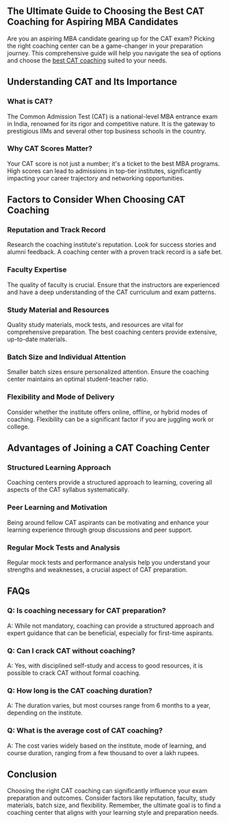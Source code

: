 <h2>The Ultimate Guide to Choosing the Best CAT Coaching for Aspiring MBA Candidates</h2>
        <p>Are you an aspiring MBA candidate gearing up for the CAT exam? Picking the right coaching center can be a game-changer in your preparation journey. This comprehensive guide will help you navigate the sea of options and choose the <a href="https://www.iquanta.in/">best CAT coaching</a> suited to your needs.</p>
        <h2>Understanding CAT and Its Importance</h2>
        <h3>What is CAT?</h3>
        <p>The Common Admission Test (CAT) is a national-level MBA entrance exam in India, renowned for its rigor and competitive nature. It is the gateway to prestigious IIMs and several other top business schools in the country.</p>
        <h3>Why CAT Scores Matter?</h3>
        <p>Your CAT score is not just a number; it's a ticket to the best MBA programs. High scores can lead to admissions in top-tier institutes, significantly impacting your career trajectory and networking opportunities.</p>
        <h2>Factors to Consider When Choosing CAT Coaching</h2>
        <h3>Reputation and Track Record</h3>
        <p>Research the coaching institute's reputation. Look for success stories and alumni feedback. A coaching center with a proven track record is a safe bet.</p>
        <h3>Faculty Expertise</h3>
        <p>The quality of faculty is crucial. Ensure that the instructors are experienced and have a deep understanding of the CAT curriculum and exam patterns.</p>
        <h3>Study Material and Resources</h3>
        <p>Quality study materials, mock tests, and resources are vital for comprehensive preparation. The best coaching centers provide extensive, up-to-date materials.</p>
        <h3>Batch Size and Individual Attention</h3>
        <p>Smaller batch sizes ensure personalized attention. Ensure the coaching center maintains an optimal student-teacher ratio.</p>
        <h3>Flexibility and Mode of Delivery</h3>
        <p>Consider whether the institute offers online, offline, or hybrid modes of coaching. Flexibility can be a significant factor if you are juggling work or college.</p>
        <h2>Advantages of Joining a CAT Coaching Center</h2>
        <h3>Structured Learning Approach</h3>
        <p>Coaching centers provide a structured approach to learning, covering all aspects of the CAT syllabus systematically.</p>
        <h3>Peer Learning and Motivation</h3>
        <p>Being around fellow CAT aspirants can be motivating and enhance your learning experience through group discussions and peer support.</p>
        <h3>Regular Mock Tests and Analysis</h3>
        <p>Regular mock tests and performance analysis help you understand your strengths and weaknesses, a crucial aspect of CAT preparation.</p>
        <h2>FAQs</h2>
        <h3>Q: Is coaching necessary for CAT preparation?</h3>
        <p>A: While not mandatory, coaching can provide a structured approach and expert guidance that can be beneficial, especially for first-time aspirants.</p>
        <h3>Q: Can I crack CAT without coaching?</h3>
        <p>A: Yes, with disciplined self-study and access to good resources, it is possible to crack CAT without formal coaching.</p>
        <h3>Q: How long is the CAT coaching duration?</h3>
        <p>A: The duration varies, but most courses range from 6 months to a year, depending on the institute.</p>
        <h3>Q: What is the average cost of CAT coaching?</h3>
        <p>A: The cost varies widely based on the institute, mode of learning, and course duration, ranging from a few thousand to over a lakh rupees.</p>
        <h2>Conclusion</h2>
        <p>Choosing the right CAT coaching can significantly influence your exam preparation and outcomes. Consider factors like reputation, faculty, study materials, batch size, and flexibility. Remember, the ultimate goal is to find a coaching center that aligns with your learning style and preparation needs.</p>
